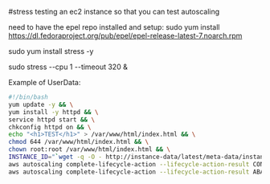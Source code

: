 #stress testing an ec2 instance so that you can test autoscaling

need to have the epel repo installed and setup:
sudo yum install https://dl.fedoraproject.org/pub/epel/epel-release-latest-7.noarch.rpm


sudo yum install stress -y

sudo stress --cpu 1 --timeout 320 &

Example of UserData:
```bash
#!/bin/bash
yum update -y && \
yum install -y httpd && \
service httpd start && \
chkconfig httpd on && \
echo "<h1>TEST</h1>" > /var/www/html/index.html && \
chmod 644 /var/www/html/index.html && \
chown root:root /var/www/html/index.html && \
INSTANCE_ID="`wget -q -O - http://instance-data/latest/meta-data/instance-id`" && \
aws autoscaling complete-lifecycle-action --lifecycle-action-result CONTINUE --instance-id $INSTANCE_ID --lifecycle-hook-name HOOKNAME --auto-scaling-group-name ASGNAME --region us-east-1 || \
aws autoscaling complete-lifecycle-action --lifecycle-action-result ABANDON --instance-id $INSTANCE_ID --lifecycle-hook-name HOOKNAME --auto-scaling-group-name ASGNAME --region us-east-1
```



